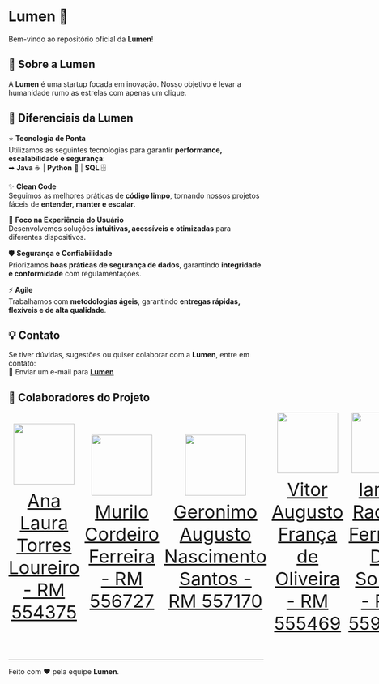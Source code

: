 # Lumen 🚀  

Bem-vindo ao repositório oficial da **Lumen**!  

## 📌 Sobre a Lumen  
A **Lumen** é uma startup focada em inovação. Nosso objetivo é levar a humanidade rumo as estrelas com apenas um clique.  


## 🌟 Diferenciais da Lumen  

⭐ **Tecnologia de Ponta**  
Utilizamos as seguintes tecnologias para garantir **performance, escalabilidade e segurança**:  
➡ **Java** ☕ | **Python** 🐍 | **SQL** 🗄️  

✨ **Clean Code**  
Seguimos as melhores práticas de **código limpo**, tornando nossos projetos fáceis de **entender, manter e escalar**.  

🎯 **Foco na Experiência do Usuário**  
Desenvolvemos soluções **intuitivas, acessíveis e otimizadas** para diferentes dispositivos.  

🛡️ **Segurança e Confiabilidade**  
Priorizamos **boas práticas de segurança de dados**, garantindo **integridade e conformidade** com regulamentações.  

⚡ **Agile**  
Trabalhamos com **metodologias ágeis**, garantindo **entregas rápidas, flexíveis e de alta qualidade**.  



## 💡 Contato  
Se tiver dúvidas, sugestões ou quiser colaborar com a **Lumen**, entre em contato:  
📧 Enviar um e-mail para **[Lumen](mailto:lumen.astra7@gmail.com)**  

## 🤝 Colaboradores do Projeto
<div style="display: flex; justify-content: space-between; align-items: center;">
<a href="https://github.com/AnaTorresLoureiro" target="_blank" style="text-align: center; margin-right: 10px;">
<img loading="lazy" src="https://avatars.githubusercontent.com/AnaTorresLoureiro" width=120>
<p style="font-size:min(2vh, 36px); margin-top: 10px;">Ana Laura Torres Loureiro - RM 554375</p>
</a>
<a href="https://github.com/MuriloCngp" target="_blank" style="text-align: center; margin-right: 10px;">
<img loading="lazy" src="https://avatars.githubusercontent.com/MuriloCngp" width=120>
<p style="font-size:min(2vh, 36px); margin-top: 10px;">Murilo Cordeiro Ferreira - RM 556727</p>
</a>
<a href="https://github.com/Geronimo-augusto" target="_blank" style="text-align: center; margin-right: 10px;">
<img loading="lazy" src="https://avatars.githubusercontent.com/Geronimo-augusto" width=120>
<p style="font-size:min(2vh, 36px); margin-top: 10px;">	Geronimo Augusto Nascimento Santos - RM 557170</p>
</a>
<a href="https://github.com/Vitorr-AF" target="_blank" style="text-align: center; margin-right: 10px;">
<img loading="lazy" src="https://avatars.githubusercontent.com/Vitorr-AF" width=120>
<p style="font-size:min(2vh, 36px); margin-top: 10px;">Vitor Augusto França de Oliveira - RM 555469</p>
</a>
<a href="https://github.com/iannyrfs" target="_blank" style="text-align: center; margin-right: 10px;">
<img loading="lazy" src="https://avatars.githubusercontent.com/iannyrfs" width=120>
<p style="font-size:min(2vh, 36px); margin-top: 10px;">Ianny Raquel Ferreira De Souza - RM 559096</p>
</a>
</div>

---  
Feito com ❤️ pela equipe **Lumen**.  
